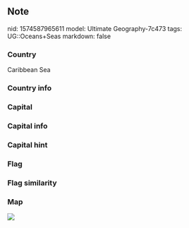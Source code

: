 ## Note
nid: 1574587965611
model: Ultimate Geography-7c473
tags: UG::Oceans+Seas
markdown: false

### Country
Caribbean Sea

### Country info


### Capital


### Capital info


### Capital hint


### Flag


### Flag similarity


### Map
<img src="ug-map-caribbean_sea.png">
